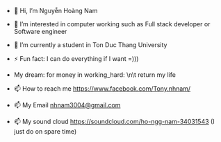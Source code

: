 - 👋 Hi, I’m Nguyễn Hoàng Nam
- 👀 I’m interested in computer working such as Full stack developer or Software engineer
- 🌱 I’m currently a student in Ton Duc Thang University
- ⚡ Fun fact: I can do everything if I want =)))
- My dream: for money in working_hard: \n\t return my life

- 📫 How to reach me https://www.facebook.com/Tony.nhnam/
- 📫 My Email nhnam3004@gmail.com
- 📫 My sound cloud https://soundcloud.com/ho-ngg-nam-34031543 (I just do on spare time)




